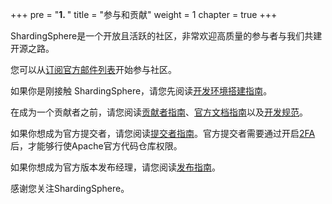+++
pre = "<b>1. </b>"
title = "参与和贡献"
weight = 1
chapter = true
+++

ShardingSphere是一个开放且活跃的社区，非常欢迎高质量的参与者与我们共建开源之路。

您可以从[订阅官方邮件列表](/cn/contribute/subscribe/)开始参与社区。

如果你是刚接触 ShardingSphere，请您先阅读[开发环境搭建指南](/cn/contribute/establish-project/)。

在成为一个贡献者之前，请您阅读[贡献者指南](/cn/contribute/contributor/)、[官方文档指南](/cn/contribute/document-contributor/)以及[开发规范](/cn/contribute/code-conduct/)。

如果你想成为官方提交者，请您阅读[提交者指南](/cn/contribute/committer/)。官方提交者需要通过开启[2FA](/cn/contribute/2fa/)后，才能够行使Apache官方代码仓库权限。

如果你想成为官方版本发布经理，请您阅读[发布指南](/cn/contribute/release/)。

感谢您关注ShardingSphere。
